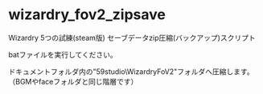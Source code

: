 # wizardry_fov2_zipsave
Wizardry 5つの試練(steam版) セーブデータzip圧縮(バックアップ)スクリプト

batファイルを実行してください。

ドキュメントフォルダ内の"59studio\WizardryFoV2"フォルダへ圧縮します。
（BGMやfaceフォルダと同じ階層です）
